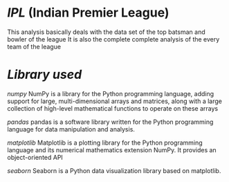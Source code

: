 # *IPL* (Indian Premier League) 
 
This analysis basically deals with the data set of the top batsman and bowler of the league 
It is also the complete complete analysis of the every team of the league

# *Library used*
*numpy*
NumPy is a library for the Python programming language, adding support for large, multi-dimensional arrays and matrices, along with a large collection of high-level mathematical
functions to operate on these arrays

*pandas*
pandas is a software library written for the Python programming language for data manipulation and analysis.

*matplotlib*
Matplotlib is a plotting library for the Python programming language and its numerical mathematics extension NumPy. It provides an object-oriented API 

*seaborn*
Seaborn is a Python data visualization library based on matplotlib.

